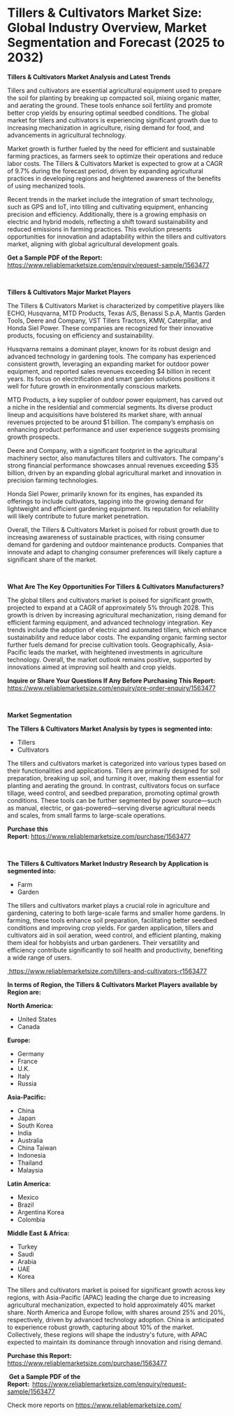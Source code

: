 <p><h1>Tillers & Cultivators Market Size: Global Industry Overview, Market Segmentation and Forecast (2025 to 2032)</h1></p><p><strong>Tillers & Cultivators Market Analysis and Latest Trends</strong></p>
<p><p>Tillers and cultivators are essential agricultural equipment used to prepare the soil for planting by breaking up compacted soil, mixing organic matter, and aerating the ground. These tools enhance soil fertility and promote better crop yields by ensuring optimal seedbed conditions. The global market for tillers and cultivators is experiencing significant growth due to increasing mechanization in agriculture, rising demand for food, and advancements in agricultural technology.</p><p>Market growth is further fueled by the need for efficient and sustainable farming practices, as farmers seek to optimize their operations and reduce labor costs. The Tillers & Cultivators Market is expected to grow at a CAGR of 9.7% during the forecast period, driven by expanding agricultural practices in developing regions and heightened awareness of the benefits of using mechanized tools.</p><p>Recent trends in the market include the integration of smart technology, such as GPS and IoT, into tilling and cultivating equipment, enhancing precision and efficiency. Additionally, there is a growing emphasis on electric and hybrid models, reflecting a shift toward sustainability and reduced emissions in farming practices. This evolution presents opportunities for innovation and adaptability within the tillers and cultivators market, aligning with global agricultural development goals.</p></p>
<p><strong>Get a Sample PDF of the Report:&nbsp;</strong> <a href="https://www.reliablemarketsize.com/enquiry/request-sample/1563477?utm_campaign=2804&utm_medium=2&utm_source=Github&utm_content=ia&utm_term=11042025&utm_id=tillers-cultivators">https://www.reliablemarketsize.com/enquiry/request-sample/1563477</a></p>
<p>&nbsp;</p>
<p><strong>Tillers & Cultivators Major Market Players</strong></p>
<p><p>The Tillers & Cultivators Market is characterized by competitive players like ECHO, Husqvarna, MTD Products, Texas A/S, Benassi S.p.A, Mantis Garden Tools, Deere and Company, VST Tillers Tractors, KMW, Caterpillar, and Honda Siel Power. These companies are recognized for their innovative products, focusing on efficiency and sustainability.</p><p>Husqvarna remains a dominant player, known for its robust design and advanced technology in gardening tools. The company has experienced consistent growth, leveraging an expanding market for outdoor power equipment, and reported sales revenues exceeding $4 billion in recent years. Its focus on electrification and smart garden solutions positions it well for future growth in environmentally conscious markets.</p><p>MTD Products, a key supplier of outdoor power equipment, has carved out a niche in the residential and commercial segments. Its diverse product lineup and acquisitions have bolstered its market share, with annual revenues projected to be around $1 billion. The company’s emphasis on enhancing product performance and user experience suggests promising growth prospects.</p><p>Deere and Company, with a significant footprint in the agricultural machinery sector, also manufactures tillers and cultivators. The company's strong financial performance showcases annual revenues exceeding $35 billion, driven by an expanding global agricultural market and innovation in precision farming technologies.</p><p>Honda Siel Power, primarily known for its engines, has expanded its offerings to include cultivators, tapping into the growing demand for lightweight and efficient gardening equipment. Its reputation for reliability will likely contribute to future market penetration.</p><p>Overall, the Tillers & Cultivators Market is poised for robust growth due to increasing awareness of sustainable practices, with rising consumer demand for gardening and outdoor maintenance products. Companies that innovate and adapt to changing consumer preferences will likely capture a significant share of the market.</p></p>
<p>&nbsp;</p>
<p><strong>What Are The Key Opportunities For Tillers & Cultivators Manufacturers?</strong></p>
<p><p>The global tillers and cultivators market is poised for significant growth, projected to expand at a CAGR of approximately 5% through 2028. This growth is driven by increasing agricultural mechanization, rising demand for efficient farming equipment, and advanced technology integration. Key trends include the adoption of electric and automated tillers, which enhance sustainability and reduce labor costs. The expanding organic farming sector further fuels demand for precise cultivation tools. Geographically, Asia-Pacific leads the market, with heightened investments in agriculture technology. Overall, the market outlook remains positive, supported by innovations aimed at improving soil health and crop yields.</p></p>
<p><strong>Inquire or Share Your Questions If Any Before Purchasing This Report:</strong> <a href="https://www.reliablemarketsize.com/enquiry/pre-order-enquiry/1563477?utm_campaign=2804&utm_medium=2&utm_source=Github&utm_content=ia&utm_term=11042025&utm_id=tillers-cultivators">https://www.reliablemarketsize.com/enquiry/pre-order-enquiry/1563477</a></p>
<p>&nbsp;</p>
<p><strong>Market Segmentation</strong></p>
<p><strong>The Tillers & Cultivators Market Analysis by types is segmented into:</strong></p>
<p><ul><li>Tillers</li><li>Cultivators</li></ul></p>
<p><p>The tillers and cultivators market is categorized into various types based on their functionalities and applications. Tillers are primarily designed for soil preparation, breaking up soil, and turning it over, making them essential for planting and aerating the ground. In contrast, cultivators focus on surface tillage, weed control, and seedbed preparation, promoting optimal growth conditions. These tools can be further segmented by power source—such as manual, electric, or gas-powered—serving diverse agricultural needs and scales, from small farms to large-scale operations.</p></p>
<p><strong>Purchase this Report:&nbsp;</strong><a href="https://www.reliablemarketsize.com/purchase/1563477?utm_campaign=2804&utm_medium=2&utm_source=Github&utm_content=ia&utm_term=11042025&utm_id=tillers-cultivators">https://www.reliablemarketsize.com/purchase/1563477</a></p>
<p>&nbsp;</p>
<p><strong>The Tillers & Cultivators Market Industry Research by Application is segmented into:</strong></p>
<p><ul><li>Farm</li><li>Garden</li></ul></p>
<p><p>The tillers and cultivators market plays a crucial role in agriculture and gardening, catering to both large-scale farms and smaller home gardens. In farming, these tools enhance soil preparation, facilitating better seedbed conditions and improving crop yields. For garden application, tillers and cultivators aid in soil aeration, weed control, and efficient planting, making them ideal for hobbyists and urban gardeners. Their versatility and efficiency contribute significantly to soil health and productivity, benefiting a wide range of users.</p></p>
<p><a href="https://www.reliablemarketsize.com/tillers-and-cultivators-r1563477?utm_campaign=2804&utm_medium=2&utm_source=Github&utm_content=ia&utm_term=11042025&utm_id=tillers-cultivators">&nbsp;https://www.reliablemarketsize.com/tillers-and-cultivators-r1563477</a></p>
<p><strong>In terms of Region, the Tillers & Cultivators Market Players available by Region are:</strong></p>
<p>
    <p> <strong> North America: </strong>
        <ul>
            <li>United States</li>
            <li>Canada</li>
        </ul>
        </p> 
    <p> <strong> Europe: </strong>
        <ul>
            <li>Germany</li>
            <li>France</li>
            <li>U.K.</li>
            <li>Italy</li>
            <li>Russia</li>
        </ul>
        </p> 
    <p> <strong> Asia-Pacific: </strong>
        <ul>
            <li>China</li>
            <li>Japan</li>
            <li>South Korea</li>
            <li>India</li>
            <li>Australia</li>
            <li>China Taiwan</li>
            <li>Indonesia</li>
            <li>Thailand</li>
            <li>Malaysia</li>
        </ul>
        </p> 
    <p> <strong> Latin America: </strong>
        <ul>
            <li>Mexico</li>
            <li>Brazil</li>
            <li>Argentina Korea</li>
            <li>Colombia</li>
        </ul>
        </p> 
    <p> <strong> Middle East & Africa: </strong>
        <ul>
            <li>Turkey</li>
            <li>Saudi</li>
            <li>Arabia</li>
            <li>UAE</li>
            <li>Korea</li>
        </ul>
    </p>
    </p>
<p><p>The tillers and cultivators market is poised for significant growth across key regions, with Asia-Pacific (APAC) leading the charge due to increasing agricultural mechanization, expected to hold approximately 40% market share. North America and Europe follow, with shares around 25% and 20%, respectively, driven by advanced technology adoption. China is anticipated to experience robust growth, capturing about 10% of the market. Collectively, these regions will shape the industry's future, with APAC expected to maintain its dominance through innovation and rising demand.</p></p>
<p><strong>Purchase this Report: </strong><a href="https://www.reliablemarketsize.com/purchase/1563477?utm_campaign=2804&utm_medium=2&utm_source=Github&utm_content=ia&utm_term=11042025&utm_id=tillers-cultivators">https://www.reliablemarketsize.com/purchase/1563477</a></p>
<p>&nbsp;<strong>Get a Sample PDF of the Report:&nbsp;&nbsp;</strong><a href="https://www.reliablemarketsize.com/enquiry/request-sample/1563477?utm_campaign=2804&utm_medium=2&utm_source=Github&utm_content=ia&utm_term=11042025&utm_id=tillers-cultivators">https://www.reliablemarketsize.com/enquiry/request-sample/1563477</a></p>
<p><strong></strong></p>
<p>Check more reports on <a href="https://www.reliablemarketsize.com/?utm_campaign=2804&utm_medium=2&utm_source=Github&utm_content=ia&utm_term=11042025&utm_id=tillers-cultivators">https://www.reliablemarketsize.com/</a></p>